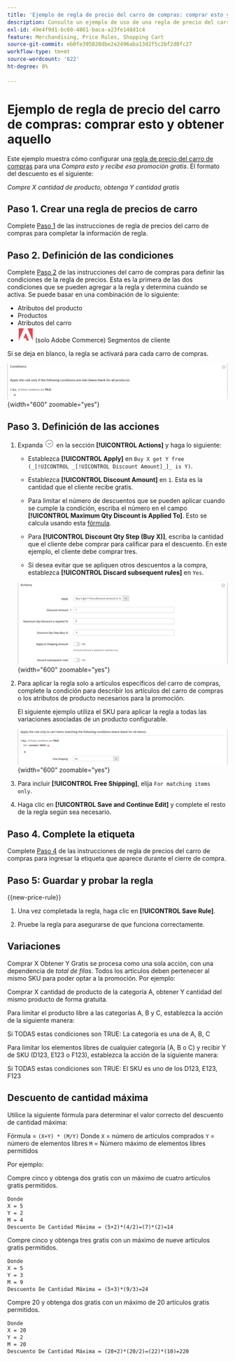 ```yaml
---
title: 'Ejemplo de regla de precio del carro de compras: comprar esto y obtener aquello'
description: Consulte un ejemplo de uso de una regla de precio del carro de compras para ofrecer una promoción "compre esto y obtenga lo otro".
exl-id: 49e4f9d1-bc60-4861-baca-a23fe148d1c4
feature: Merchandising, Price Rules, Shopping Cart
source-git-commit: eb0fe395020dbe2e2496aba13d2f5c2bf2d0fc27
workflow-type: tm+mt
source-wordcount: '622'
ht-degree: 0%

---
```


# Ejemplo de regla de precio del carro de compras: comprar esto y obtener aquello

Este ejemplo muestra cómo configurar una [regla de precio del carro de compras](price-rules-cart.md) para una _Compra esto y recibe esa promoción gratis_. El formato del descuento es el siguiente:

_Compre X cantidad de producto, obtenga Y cantidad gratis_

## Paso 1. Crear una regla de precios de carro

Complete [Paso 1](price-rules-cart.md) de las instrucciones de regla de precios del carro de compras para completar la información de regla.

## Paso 2. Definición de las condiciones

Complete [Paso 2](price-rules-cart.md) de las instrucciones del carro de compras para definir las condiciones de la regla de precios. Esta es la primera de las dos condiciones que se pueden agregar a la regla y determina cuándo se activa. Se puede basar en una combinación de lo siguiente:

- Atributos del producto
- Productos
- Atributos del carro
- ![Adobe Commerce](../assets/adobe-logo.svg) (solo Adobe Commerce) Segmentos de cliente

Si se deja en blanco, la regla se activará para cada carro de compras.

![Regla de precio del carro de compras: condición](./assets/buy-x-get-y-condition-default.png){width="600" zoomable="yes"}

## Paso 3. Definición de las acciones

1. Expanda ![Selector de expansión](../assets/icon-display-expand.png) en la sección **[!UICONTROL Actions]** y haga lo siguiente:

   - Establezca **[!UICONTROL Apply]** en `Buy X get Y free (_[!UICONTROL _[!UICONTROL Discount Amount]_]_ is Y)`.

   - Establezca **[!UICONTROL Discount Amount]** en `1`. Esta es la cantidad que el cliente recibe gratis.

   - Para limitar el número de descuentos que se pueden aplicar cuando se cumple la condición, escriba el número en el campo **[!UICONTROL Maximum Qty Discount is Applied To]**. Esto se calcula usando esta [fórmula](#maximum-quantity-discount).

   - Para **[!UICONTROL Discount Qty Step (Buy X)]**, escriba la cantidad que el cliente debe comprar para calificar para el descuento. En este ejemplo, el cliente debe comprar tres.

   - Si desea evitar que se apliquen otros descuentos a la compra, establezca **[!UICONTROL Discard subsequent rules]** en `Yes`.

   ![Regla de precio del carro de compras: comprar 3 obtener 1 gratis](./assets/buy-3-get-1-actions.png){width="600" zoomable="yes"}

1. Para aplicar la regla solo a artículos específicos del carro de compras, complete la condición para describir los artículos del carro de compras o los atributos de producto necesarios para la promoción.

   El siguiente ejemplo utiliza el SKU para aplicar la regla a todas las variaciones asociadas de un producto configurable.

   ![Regla de precio del carro de compras: condición para los artículos del carro de compras](./assets/buy-3-get-1-actions-condition.png){width="600" zoomable="yes"}

1. Para incluir **[!UICONTROL Free Shipping]**, elija `For matching items only`.

1. Haga clic en **[!UICONTROL Save and Continue Edit]** y complete el resto de la regla según sea necesario.

## Paso 4. Complete la etiqueta

Complete [Paso 4](price-rules-cart.md) de las instrucciones de regla de precios del carro de compras para ingresar la etiqueta que aparece durante el cierre de compra.

## Paso 5: Guardar y probar la regla

{{new-price-rule}}

1. Una vez completada la regla, haga clic en **[!UICONTROL Save Rule]**.

1. Pruebe la regla para asegurarse de que funciona correctamente.

## Variaciones

Comprar X Obtener Y Gratis se procesa como una sola acción, con una dependencia de _total de filas_. Todos los artículos deben pertenecer al mismo SKU para poder optar a la promoción. Por ejemplo:

Comprar X cantidad de producto de la categoría A, obtener Y cantidad del mismo producto de forma gratuita.

Para limitar el producto libre a las categorías A, B y C, establezca la acción de la siguiente manera:

Si TODAS estas condiciones son TRUE:
La categoría es una de A, B, C

Para limitar los elementos libres de cualquier categoría (A, B o C) y recibir Y de SKU (D123, E123 o F123), establezca la acción de la siguiente manera:

Si TODAS estas condiciones son TRUE:
El SKU es uno de los D123, E123, F123

## Descuento de cantidad máxima

Utilice la siguiente fórmula para determinar el valor correcto del descuento de cantidad máxima:

Fórmula = `(X+Y) * (M/Y)`
Donde
`X` = número de artículos comprados
`Y` = número de elementos libres
`M` = Número máximo de elementos libres permitidos

Por ejemplo:

Compre cinco y obtenga dos gratis con un máximo de cuatro artículos gratis permitidos.

    Donde
    X = 5
    Y = 2
    M = 4
    Descuento De Cantidad Máxima = (5+2)*(4/2)=(7)*(2)=14

Compre cinco y obtenga tres gratis con un máximo de nueve artículos gratis permitidos.

    Donde
    X = 5
    Y = 3
    M = 9
    Descuento De Cantidad Máxima = (5+3)*(9/3)=24

Compre 20 y obtenga dos gratis con un máximo de 20 artículos gratis permitidos.

    Donde
    X = 20
    Y = 2
    M = 20
    Descuento De Cantidad Máxima = (20+2)*(20/2)=(22)*(10)=220
